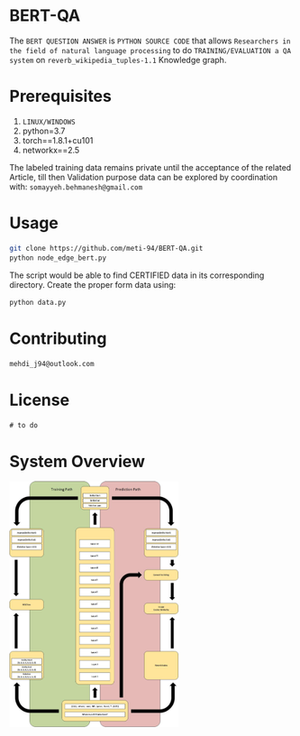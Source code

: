 # BERT-QA
The `BERT QUESTION ANSWER` is `PYTHON SOURCE CODE` that allows `Researchers in the field of natural language processing`  to do `TRAINING/EVALUATION a QA system` on `reverb_wikipedia_tuples-1.1` Knowledge graph.
# Prerequisites
1. `LINUX/WINDOWS`
2. python=3.7
2. torch==1.8.1+cu101
3. networkx==2.5

The labeled training data remains private until the acceptance of the related Article, till then Validation purpose data can be explored by coordination with: `somayyeh.behmanesh@gmail.com` 

# Usage
```bash
git clone https://github.com/meti-94/BERT-QA.git
python node_edge_bert.py
```
The script would be able to find CERTIFIED data in its corresponding directory. Create the proper form data using:
```bash
python data.py
```
# Contributing
`mehdi_j94@outlook.com`
# License
`# to do`
# System Overview
<img src="rsc/OV.jpg" alt="drawing" width="300"/>
